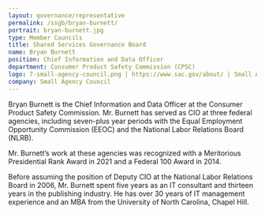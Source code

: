```yaml
---
layout: governance/representative
permalink: /ssgb/bryan-burnett/
portrait: bryan-burnett.jpg
type: Member Councils
title: Shared Services Governance Board
name: Bryan Burnett
position: Chief Information and Data Officer 
department: Consumer Product Safety Commission (CPSC) 
logo: 7-small-agency-council.png | https://www.sac.gov/about/ | Small Agency Council
company: Small Agency Council 
---
```


Bryan Burnett is the Chief Information and Data Officer at the Consumer Product Safety Commission. Mr. Burnett has served as CIO at three federal agencies, including seven-plus year periods with the Equal Employment Opportunity Commission (EEOC) and the National Labor Relations Board (NLRB).

Mr. Burnett’s work at these agencies was recognized with a Meritorious Presidential Rank Award in 2021 and a Federal 100 Award in 2014.

Before assuming the position of Deputy CIO at the National Labor Relations Board in 2006, Mr. Burnett spent five years as an IT consultant and thirteen years in the publishing industry. He has over 30 years of IT management experience and an MBA from the University of North Carolina, Chapel Hill.